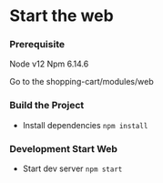 Start the web
==========================


### Prerequisite

Node v12
Npm 6.14.6

Go to the shopping-cart/modules/web

### Build the Project

* Install dependencies
`npm install`

### Development Start Web
* Start dev server
`npm start`
